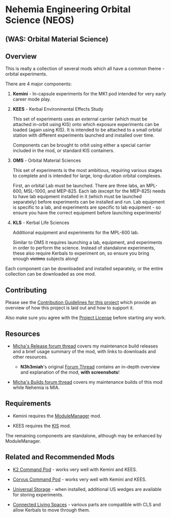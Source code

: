 Nehemia Engineering Orbital Science (NEOS)
==========================================

(WAS: Orbital Material Science)
-------------------------------

Overview
--------

This is really a collection of several mods which all have a common theme - orbital experiments.

There are 4 major components:

1. **Kemini** - In-capsule experiments for the MK1 pod intended for very early career mode play.

2. **KEES** - Kerbal Environmental Effects Study

   This set of experiments uses an external carrier (which must be attached in-orbit using KIS) onto which exposure experiments can be loaded (again using KIS). It is intended to be attached to a small orbital station with different experiments launched and installed over time.
   
   Components can be brought to orbit using either a special carrier included in the mod, or standard KIS containers.
    
3. **OMS** - Orbital Material Sciences

   This set of experiments is the most ambitious, requiring various stages to complete and is intended for large, long-duration orbital complexes.

   First, an orbital Lab must be launched. There are three labs, an MPL-600, MSL-1000, and MEP-825.  Each lab (except for the MEP-825) needs to have lab equipment installed in it (which must be launched separately) before experiments can be installed and run. Lab equipment is specific to a lab, and experiments are specific to lab equipment - so ensure you have the correct equipment before launching experiments!
   
4. **KLS** - Kerbal Life Sciences

   Additional equipment and experiments for the MPL-600 lab.
   
   Similar to OMS it requires launching a lab, equipment, and experiments in order to perform the science. Instead of standalone experiments, these also require Kerbals to experiment on, so ensure you bring enough ~~victims~~ subjects along!

Each component can be downloaded and installed separately, or the entire collection can be downloaded as one mod.


Contributing
------------

Please see the [Contribution Guidelines for this project](Contributing.md) which provide an overview of how this project is laid out and how to support it.

Also make sure you agree with the [Project License](LICENSE) before starting any work.

Resources
---------

* [Micha's Release forum thread](http://forum.kerbalspaceprogram.com/index.php?showtopic=149298) covers my maintenance build releases and a brief usage summary of the mod, with links to downloads and other resources.

  * **N3h3miah**'s original [Forum Thread](http://forum.kerbalspaceprogram.com/index.php?showtopic=73723) contains an in-depth overview and explanation of the mod, **with screenshots**!

* [Micha's Builds forum thread](http://forum.kerbalspaceprogram.com/index.php?showtopic=106924) covers my maintenance builds of this mod while Nehemia is MIA.

Requirements
------------

* Kemini requires the [ModuleManager](https://github.com/sarbian/ModuleManager) mod.

* KEES requires the [KIS](https://github.com/KospY/KIS) mod.

The remaining components are standalone, although may be enhanced by ModuleManager.

Related and Recommended Mods
----------------------------

* [K2 Command Pod](http://forum.kerbalspaceprogram.com/index.php?showtopic=94581) - works very well with Kemini and KEES.

* [Corvus Command Pod](http://forum.kerbalspaceprogram.com/index.php?showtopic=163101) - works very well with Kemini and KEES.

* [Universal Storage](http://www.kingtiger.co.uk/kingtiger/wordpress/universal-storage-a-mod-for-kerbal-space-program/) - when installed, additional US wedges are available for storing experiments.

* [Connected Living Spaces](https://github.com/codepoetpbowden/ConnectedLivingSpace) - various parts are compatible with CLS and allow Kerbals to move through them.
